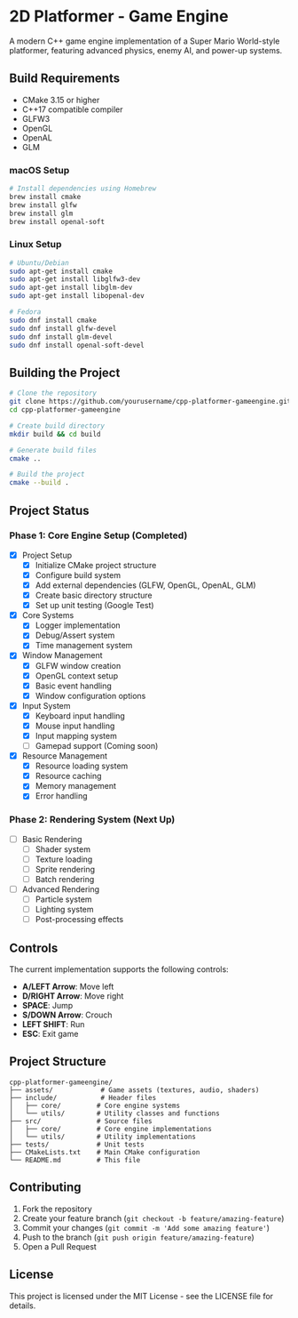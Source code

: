 # 2D Platformer - Game Engine

A modern C++ game engine implementation of a Super Mario World-style platformer, featuring advanced physics, enemy AI, and power-up systems.

## Build Requirements

- CMake 3.15 or higher
- C++17 compatible compiler
- GLFW3
- OpenGL
- OpenAL
- GLM

### macOS Setup
```bash
# Install dependencies using Homebrew
brew install cmake
brew install glfw
brew install glm
brew install openal-soft
```

### Linux Setup
```bash
# Ubuntu/Debian
sudo apt-get install cmake
sudo apt-get install libglfw3-dev
sudo apt-get install libglm-dev
sudo apt-get install libopenal-dev

# Fedora
sudo dnf install cmake
sudo dnf install glfw-devel
sudo dnf install glm-devel
sudo dnf install openal-soft-devel
```

## Building the Project

```bash
# Clone the repository
git clone https://github.com/yourusername/cpp-platformer-gameengine.git
cd cpp-platformer-gameengine

# Create build directory
mkdir build && cd build

# Generate build files
cmake ..

# Build the project
cmake --build .
```

## Project Status

### Phase 1: Core Engine Setup (Completed)
- [x] Project Setup
  - [x] Initialize CMake project structure
  - [x] Configure build system
  - [x] Add external dependencies (GLFW, OpenGL, OpenAL, GLM)
  - [x] Create basic directory structure
  - [x] Set up unit testing (Google Test)
- [x] Core Systems
  - [x] Logger implementation
  - [x] Debug/Assert system
  - [x] Time management system
- [x] Window Management
  - [x] GLFW window creation
  - [x] OpenGL context setup
  - [x] Basic event handling
  - [x] Window configuration options
- [x] Input System
  - [x] Keyboard input handling
  - [x] Mouse input handling
  - [x] Input mapping system
  - [ ] Gamepad support (Coming soon)
- [x] Resource Management
  - [x] Resource loading system
  - [x] Resource caching
  - [x] Memory management
  - [x] Error handling

### Phase 2: Rendering System (Next Up)
- [ ] Basic Rendering
  - [ ] Shader system
  - [ ] Texture loading
  - [ ] Sprite rendering
  - [ ] Batch rendering
- [ ] Advanced Rendering
  - [ ] Particle system
  - [ ] Lighting system
  - [ ] Post-processing effects

## Controls

The current implementation supports the following controls:
- **A/LEFT Arrow**: Move left
- **D/RIGHT Arrow**: Move right
- **SPACE**: Jump
- **S/DOWN Arrow**: Crouch
- **LEFT SHIFT**: Run
- **ESC**: Exit game

## Project Structure

```
cpp-platformer-gameengine/
├── assets/            # Game assets (textures, audio, shaders)
├── include/           # Header files
│   ├── core/         # Core engine systems
│   └── utils/        # Utility classes and functions
├── src/              # Source files
│   ├── core/         # Core engine implementations
│   └── utils/        # Utility implementations
├── tests/            # Unit tests
├── CMakeLists.txt    # Main CMake configuration
└── README.md         # This file
```

## Contributing

1. Fork the repository
2. Create your feature branch (`git checkout -b feature/amazing-feature`)
3. Commit your changes (`git commit -m 'Add some amazing feature'`)
4. Push to the branch (`git push origin feature/amazing-feature`)
5. Open a Pull Request

## License

This project is licensed under the MIT License - see the LICENSE file for details.
